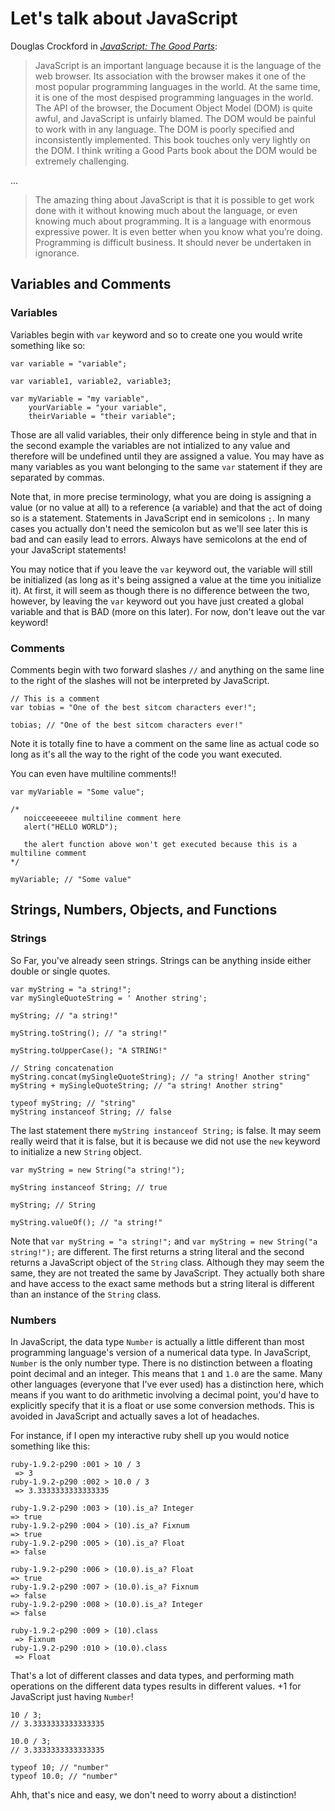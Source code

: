 Let's talk about JavaScript
===========================

Douglas Crockford in [*JavaScript: The Good Parts*](http://shop.oreilly.com/product/9780596517748.do):

> JavaScript is an important language because it is the language of the web browser. Its association with the browser makes it one of the
> most popular programming languages in the world. At the same time, it is one of the most despised programming languages in the world. The API
> of the browser, the Document Object Model (DOM) is quite awful, and JavaScript is unfairly blamed. The DOM would be painful to work with in
> any language. The DOM is poorly specified and inconsistently implemented. This book touches only very lightly on the DOM. I think writing a
> Good Parts book about the DOM would be extremely challenging.

...

> The amazing thing about JavaScript is that it is possible to get work done with it without knowing much about the language, or
> even knowing much about programming. It is a language with enormous expressive power. It is even better when you know what you’re
> doing. Programming is difficult business. It should never be undertaken in ignorance.




Variables and Comments
----------------------

### Variables

Variables begin with `var` keyword and so to create one you would write something like so:

    var variable = "variable";

    var variable1, variable2, variable3;

    var myVariable = "my variable",
        yourVariable = "your variable",
        theirVariable = "their variable";

Those are all valid variables, their only difference being in style and that in the second example the variables are not intialized to
any value and therefore will be undefined until they are assigned a value. You may have as many variables as you want belonging to the same `var` statement if they are separated by commas.

Note that, in more precise terminology, what you are doing is assigning a value (or no value at all) to a reference (a variable) and that the act of doing so is a statement. Statements in JavaScript end in semicolons `;`. In many cases you actually don't need the semicolon but as we'll see later this is bad and can easily lead to errors. Always have semicolons at the end of your JavaScript statements!

You may notice that if you leave the `var` keyword out, the variable will still be initialized (as long as it's being assigned a value at the
time you initialize it). At first, it will seem as though there is no difference between the two, however, by leaving the `var` keyword out you have just created a global variable and that is BAD (more on this later). For now, don't leave out the var keyword!


### Comments

Comments begin with two forward slashes `//` and anything on the same line to the right of the slashes will not be interpreted by JavaScript.

    // This is a comment
    var tobias = "One of the best sitcom characters ever!";

    tobias; // "One of the best sitcom characters ever!"

Note it is totally fine to have a comment on the same line as actual code so long as it's all the way to the right of the code you want executed.

You can even have multiline comments!!

    var myVariable = "Some value";

    /*
       noicceeeeeee multiline comment here
       alert("HELLO WORLD");

       the alert function above won't get executed because this is a multiline comment
    */

    myVariable; // "Some value"




Strings, Numbers, Objects, and Functions
----------------------------------------

### Strings

So Far, you've already seen strings. Strings can be anything inside either double or single quotes.

    var myString = "a string!";
    var mySingleQuoteString = ' Another string';

    myString; // "a string!"

    myString.toString(); // "a string!"

    myString.toUpperCase(); "A STRING!"

    // String concatenation
    myString.concat(mySingleQuoteString); // "a string! Another string"
    myString + mySingleQuoteString; // "a string! Another string"

    typeof myString; // "string"
    myString instanceof String; // false

The last statement there `myString instanceof String;` is false. It may seem really weird that it is false, but it is because we did not use the `new` keyword to initialize a new `String` object.

    var myString = new String("a string!");

    myString instanceof String; // true

    myString; // String

    myString.valueOf(); // "a string!"

Note that `var myString = "a string!";` and `var myString = new String("a string!");` are different. The first returns a string literal and the second returns a JavaScript object of the `String` class. Although they may seem the same, they are not treated the same by JavaScript. They actually both share and have access to the exact same methods but a string literal is different than an instance of the `String` class.


### Numbers

In JavaScript, the data type `Number` is actually a little different than most programming language's version of a numerical data type. In JavaScript, `Number` is the only number type. There is no distinction between a floating point decimal and an integer. This means that `1` and `1.0` are the same. Many other languages (everyone that I've ever used) has a distinction here, which means if you want to do arithmetic involving a decimal point, you'd have to explicitly specify that it is a float or use some conversion methods. This is avoided in JavaScript and actually saves a lot of headaches.

For instance, if I open my interactive ruby shell up you would notice something like this:

	ruby-1.9.2-p290 :001 > 10 / 3
	 => 3
	ruby-1.9.2-p290 :002 > 10.0 / 3
	 => 3.3333333333333335

	ruby-1.9.2-p290 :003 > (10).is_a? Integer
	=> true 
	ruby-1.9.2-p290 :004 > (10).is_a? Fixnum
	=> true
	ruby-1.9.2-p290 :005 > (10).is_a? Float
	=> false 

	ruby-1.9.2-p290 :006 > (10.0).is_a? Float
	=> true
	ruby-1.9.2-p290 :007 > (10.0).is_a? Fixnum
	=> false
	ruby-1.9.2-p290 :008 > (10.0).is_a? Integer
	=> false

	ruby-1.9.2-p290 :009 > (10).class
	 => Fixnum 
	ruby-1.9.2-p290 :010 > (10.0).class
	 => Float 

That's a lot of different classes and data types, and performing math operations on the different data types results in different values. +1 for JavaScript just having `Number`!

	10 / 3;
	// 3.3333333333333335

	10.0 / 3;
	// 3.3333333333333335

	typeof 10; // "number"
	typeof 10.0; // "number"

Ahh, that's nice and easy, we don't need to worry about a distinction!







